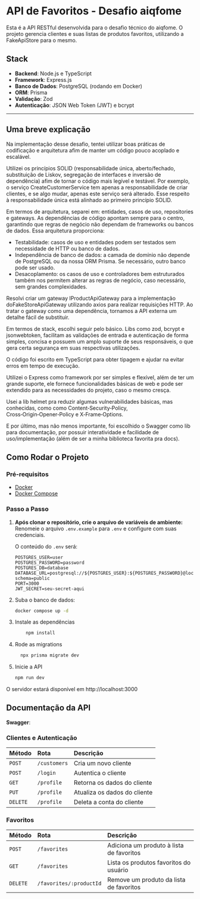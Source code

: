 # API de Favoritos - Desafio aiqfome

Esta é a API RESTful desenvolvida para o desafio técnico do aiqfome. O projeto gerencia clientes e suas listas de produtos favoritos, utilizando a FakeApiStore para o mesmo.

## Stack

- **Backend**: Node.js e TypeScript
- **Framework**: Express.js
- **Banco de Dados**: PostgreSQL (rodando em Docker)
- **ORM**: Prisma
- **Validação**: Zod
- **Autenticação**: JSON Web Token (JWT) e bcrypt

---

## Uma breve explicação

Na implementação desse desafio, tentei utilizar boas práticas de codificação e arquitetura afim de manter um código pouco acoplado e escalável.

Utilizei os princípios SOLID (responsabilidade única, aberto/fechado, substituição de Liskov, segregação de interfaces e inversão de dependência) afim de tornar o código mais legível e testável. Por exemplo, o serviço CreateCustomerService tem apenas a responsabilidade de criar clientes, e se algo mudar, apenas este serviço será alterado. Esse respeito à responsabilidade única está alinhado ao primeiro princípio SOLID.

Em termos de arquitetura, separei em: entidades, casos de uso, repositories e gateways. As dependências de código apontam sempre para o centro, garantindo que regras de negócio não dependam de frameworks ou bancos de dados.
Essa arquitetura proporciona: 
    
- Testabilidade: casos de uso e entidades podem ser testados sem necessidade de HTTP ou banco de dados. 
- Independência de banco de dados: a camada de domínio não depende de PostgreSQL ou da nossa ORM Prisma. Se necessário, outro banco pode ser usado. 
- Desacoplamento: os casos de uso e controladores bem estruturados também nos permitem alterar as regras de negócio, caso necessário, sem grandes complexidades.

Resolvi criar um gateway IProductApiGateway para a implementação doFakeStoreApiGateway utilizando axios para realizar requisições HTTP. Ao tratar o gateway como uma dependência, tornamos a API externa um detalhe fácil de substituir.

Em termos de stack, escolhi seguir pelo básico. Libs como zod, bcrypt e jsonwebtoken, facilitam as validações de entrada e autenticação de forma simples, concisa e possuem um amplo suporte de seus responsáveis, o que gera certa segurança em suas respectivas utilizações.

O código foi escrito em TypeScript para obter tipagem e ajudar na evitar erros em tempo de execução.

Utilizei o Express como framework por ser simples e flexível, além de ter um grande suporte, ele fornece funcionalidades básicas de web e pode ser extendido para as necessidades do projeto, caso o mesmo cresça.

Usei a lib helmet pra reduzir algumas vulnerabilidades básicas, mas conhecidas, como como
Content‑Security‑Policy, Cross‑Origin‑Opener‑Policy e X‑Frame‑Options.

E por último, mas não menos importante, foi escolhido o Swagger como lib para documentação, por possuir interatividade e facilidade de uso/implementação (além de ser a minha biblioteca favorita pra docs).

## Como Rodar o Projeto

### Pré-requisitos

- [Docker](https://www.docker.com/get-started)
- [Docker Compose](https://docs.docker.com/compose/install/)

### Passo a Passo

1.  **Após clonar o repositório, crie o arquivo de variáveis de ambiente:**
    Renomeie o arquivo `.env.example` para `.env` e configure com suas credenciais.

    O conteúdo do `.env` será:

    ```env
    POSTGRES_USER=user
    POSTGRES_PASSWORD=password
    POSTGRES_DB=database
    DATABASE_URL=postgresql://${POSTGRES_USER}:${POSTGRES_PASSWORD}@localhost:5432/${POSTGRES_DB}?schema=public
    PORT=3000
    JWT_SECRET=seu-secret-aqui
    ```

2.  Suba o banco de dados:

    ```bash
    docker compose up -d
    ```

3.  Instale as dependências

    ```bash
        npm install
    ```

4.  Rode as migrations

    ```bash
      npx prisma migrate dev
    ```

5.  Inicie a API

    ```bash
    npm run dev
    ```

O servidor estará disponível em http://localhost:3000

## Documentação da API

**Swagger**:

### Clientes e Autenticação

| Método   | Rota         | Descrição                    |
| :------- | :----------- | :--------------------------- |
| `POST`   | `/customers` | Cria um novo cliente         |
| `POST`   | `/login`     | Autentica o cliente          |
| `GET`    | `/profile`   | Retorna os dados do cliente  |
| `PUT`    | `/profile`   | Atualiza os dados do cliente |
| `DELETE` | `/profile`   | Deleta a conta do cliente    |

### Favoritos

| Método   | Rota                    | Descrição                                |
| :------- | :---------------------- | :--------------------------------------- |
| `POST`   | `/favorites`            | Adiciona um produto à lista de favoritos |
| `GET`    | `/favorites`            | Lista os produtos favoritos do usuário   |
| `DELETE` | `/favorites/:productId` | Remove um produto da lista de favoritos  |
